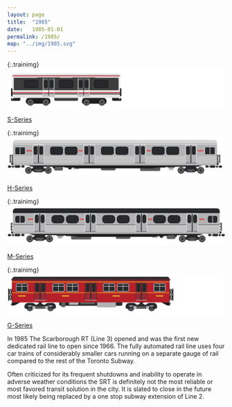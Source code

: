 ```yaml
---
layout: page
title:  "1985"
date:   1985-01-01
permalink: /1985/
map: "../img/1985.svg"
---
```


{:.trainimg}
![S-Series](../img/s-series.svg)

[S-Series](https://en.wikipedia.org/wiki/S_series_(Toronto_subway))

{:.trainimg}
![H-Series](../img/h-series.svg)

[H-Series](https://en.wikipedia.org/wiki/H_series_(Toronto_subway))

{:.trainimg}
![M-Series](../img/m-series.svg)

[M-Series](https://en.wikipedia.org/wiki/M_series_(Toronto_subway))

{:.trainimg}
![G-Series](../img/g-series.svg)

[G-Series](https://en.wikipedia.org/wiki/G_series_(Toronto_subway))

In 1985 The Scarborough RT (Line 3) opened and was the first new dedicated rail line to open since 1966.  The fully automated rail line uses four car trains of considerably smaller cars running on a separate gauge of rail compared to the rest of the Toronto Subway.

Often criticized for its frequent shutdowns and inability to operate in adverse weather conditions the SRT is definitely not the most reliable or most favored transit solution in the city.  It is slated to close in the future most likely being replaced by a one stop subway extension of Line 2.